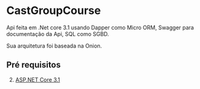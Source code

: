 # CastGroupCourse

Api feita em .Net core 3.1 usando Dapper como Micro ORM, Swagger para documentação da Api, SQL como SGBD.

Sua arquitetura foi baseada na Onion.

## Pré requisitos

2. [ASP.NET Core 3.1](https://dotnet.microsoft.com/download/dotnet-core/3.1)


